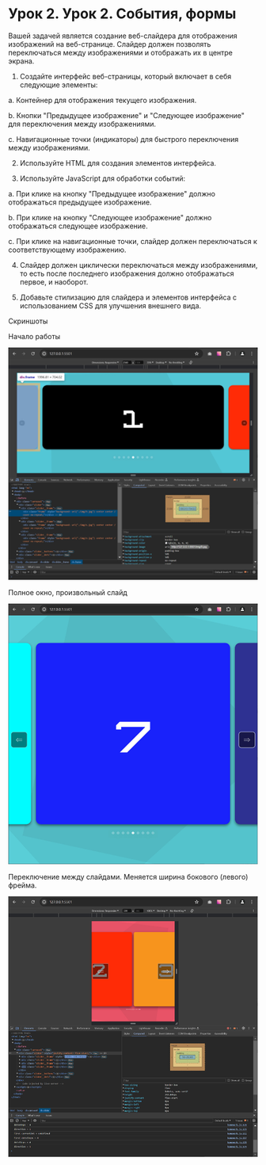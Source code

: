 # Урок 2. Урок 2. События, формы

Вашей задачей является создание веб-слайдера для отображения изображений на веб-странице. Слайдер должен позволять переключаться между изображениями и отображать их в центре экрана.

1. Создайте интерфейс веб-страницы, который включает в себя следующие элементы:

a. Контейнер для отображения текущего изображения.

b. Кнопки "Предыдущее изображение" и "Следующее изображение" для переключения между изображениями.

c. Навигационные точки (индикаторы) для быстрого переключения между изображениями.

2. Используйте HTML для создания элементов интерфейса.

3. Используйте JavaScript для обработки событий:

a. При клике на кнопку "Предыдущее изображение" должно отображаться предыдущее изображение.

b. При клике на кнопку "Следующее изображение" должно отображаться следующее изображение.

c. При клике на навигационные точки, слайдер должен переключаться к соответствующему изображению.

4. Слайдер должен циклически переключаться между изображениями, то есть после последнего изображения должно отображаться первое, и наоборот.

5. Добавьте стилизацию для слайдера и элементов интерфейса с использованием CSS для улучшения внешнего вида.

Скриншоты

Начало работы

![alt text](./screenshots/screen1.jpg)

Полное окно, произвольный слайд

![alt text](./screenshots/screen2.jpg)

Переключение между слайдами. Меняется ширина бокового (левого) фрейма.

![alt text](./screenshots/screen3.jpg)